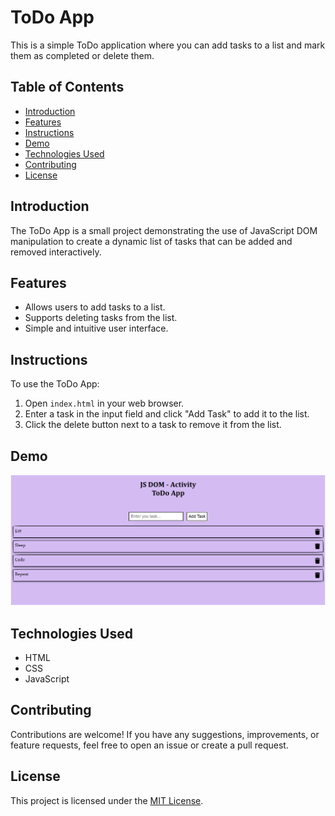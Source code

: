 # ToDo App

This is a simple ToDo application where you can add tasks to a list and mark them as completed or delete them.

## Table of Contents

- [Introduction](#introduction)
- [Features](#features)
- [Instructions](#instructions)
- [Demo](#demo)
- [Technologies Used](#technologies-used)
- [Contributing](#contributing)
- [License](#license)

## Introduction

The ToDo App is a small project demonstrating the use of JavaScript DOM manipulation to create a dynamic list of tasks that can be added and removed interactively.

## Features

- Allows users to add tasks to a list.
- Supports deleting tasks from the list.
- Simple and intuitive user interface.

## Instructions

To use the ToDo App:

1. Open `index.html` in your web browser.
2. Enter a task in the input field and click "Add Task" to add it to the list.
3. Click the delete button next to a task to remove it from the list.

## Demo

[![ToDo App Preview](preview.png)](https://hardik-techie.github.io/ToDo-App/)

## Technologies Used

- HTML
- CSS
- JavaScript

## Contributing

Contributions are welcome! If you have any suggestions, improvements, or feature requests, feel free to open an issue or create a pull request.

## License

This project is licensed under the [MIT License](LICENSE.md).
